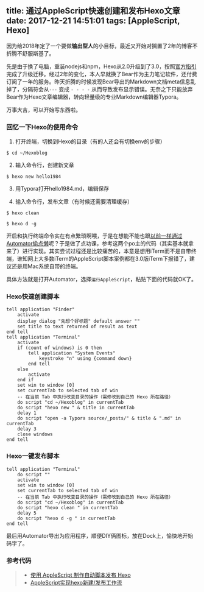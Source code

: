 title: 通过AppleScript快速创建和发布Hexo文章
date: 2017-12-21 14:51:01
tags: [AppleScript, Hexo]
---
因为给2018年定了一个要做**输出型人**的小目标，最近又开始对搁置了2年的博客不折腾不舒服斯基了。

先是由于换了电脑，重装nodejs和npm，Hexo从2.0升级到了3.0，按照[官方指引](https://github.com/hexojs/hexo/wiki/Migrating-from-2.x-to-3.0)完成了升级迁移。经过2年的变化，本人早就换了Bear作为主力笔记软件，还付费订阅了一年的服务。昨天折腾的时候发现Bear导出的Markdown文档meta信息乱掉了，分隔符会从`---` 变成 `- - - -`  从而导致发布显示错误。无奈之下只能放弃Bear作为Hexo文章编辑器，转向轻量级的专业Markdown编辑器Typora。

万事大吉，可以开始写东西啦。

### 回忆一下Hexo的使用命令

1. 打开终端，切换到Hexo的目录（有的人还会有切换env的步骤）

  `$ cd ~/Hexoblog`

2. 输入命令行，创建新文章

  `$ hexo new hello1984`

3. 用Typora打开hello1984.md，编辑保存

4. 输入命令行，发布文章（有时候还需要清理缓存）

  `$ hexo clean `

  `$ hexo d -g`

开启和执行终端命令实在有点繁琐啊喂，于是在想能不能也跟[以前一样通过Automator偷点懒](http://duran.im/2014/12/14/VPN-automator/)呢？于是做了点功课，参考这两个po主的代码（其实基本就拿来了）进行实现。其实尝试过程还是比较痛苦的，本意是想用iTerm而不是自带终端，谁知网上大多数iTerm的AppleScript脚本案例都在3.0版iTerm下报错了，建议还是用Mac系统自带的终端。

具体方法就是打开Automator，选择`运行AppleScript`，粘贴下面的代码就OK了。

### Hexo快速创建脚本

```app
tell application "Finder"
	activate
	display dialog "先想个好标题" default answer ""
	set title to text returned of result as text
end tell
tell application "Terminal"
	activate
	if (count of windows) is 0 then
		tell application "System Events"
			keystroke "n" using {command down}
		end tell
	else
		activate
	end if
	set win to window [0]
	set currentTab to selected tab of win
	-- 在当前 Tab 中执行改变目录的操作（需修改到自己的 Hexo 所在路径）
	do script "cd ~/Hexoblog" in currentTab
	do script "hexo new " & title in currentTab
	delay 1
	do script "open -a Typora source/_posts/" & title & ".md" in currentTab
	delay 3
	close windows
end tell
```

### Hexo一键发布脚本

```
tell application "Terminal"
	do script ""
	activate
	set win to window [0]
	set currentTab to selected tab of win
	-- 在当前 Tab 中执行改变目录的操作（需修改到自己的 Hexo 所在路径）
	do script "cd ~/Hexoblog" in currentTab
	do script "hexo clean " in currentTab
	delay 5
	do script "hexo d -g " in currentTab
end tell
```

最后用Automator导出为应用程序，顺便DIY俩图标，放在Dock上，愉快地开始码字了。

### 参考代码

> - [使用 AppleScript 制作自动脚本发布 Hexo]()
> - [AppleScript实现hexo新建/发布工作流](http://hunnble.github.io/2016/12/08/AppleScript%E5%AE%9E%E7%8E%B0hexo%E6%96%B0%E5%BB%BA-%E5%8F%91%E5%B8%83%E5%B7%A5%E4%BD%9C%E6%B5%81/)